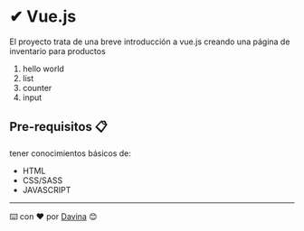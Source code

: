 
# ✔ Vue.js 

El proyecto trata de una breve introducción a vue.js creando una página de inventario para productos
 1. hello world 
 2. list 
 3. counter
 4. input

 
## Pre-requisitos 📋

tener conocimientos básicos de:

* HTML
* CSS/SASS
* JAVASCRIPT



__________
⌨️ con ❤️ por [Davina](https://www.linkedin.com/in/davinamedina/) 😊
